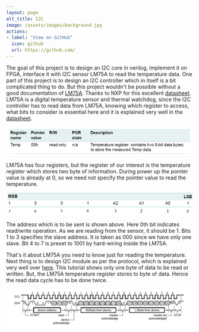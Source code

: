 ```yaml
---
layout: page
alt_title: I2C
image: /assets/images/background.jpg
actions:
- label: "View on GitHub"
  icon: github
  url: https://github.com/
---
```

The goal of this project is to design an I2C core in verilog, implement it on FPGA, interface it with I2C sensor LM75A to read the temperature data.
One part of this project is to design an I2C controller which in itself is a bit complicated thing to do. But this project wouldn't be possible without a good documentation of [LM75A](https://www.nxp.com/docs/en/data-sheet/LM75A.pdf). Thanks to NXP for this excellent [datasheet](https://www.nxp.com/docs/en/data-sheet/LM75A.pdf).
LM75A is a digital temperature sensor and thermal watchdog, since the I2C controller has to read data from LM75A, knowing which register to access, what bits to consider is essential here and it is explained very well in the [datasheet](https://www.nxp.com/docs/en/data-sheet/LM75A.pdf).

![Temperature register](/assets/images/Temp_register.png)

LM75A has four registers, but the register of our interest is the temperature register which stores two byte of information. During power up the pointer value is already at 0, so we need not specify the pointer value to read the temperature.

![slave address](/assets/images/address.png)

The address which is to be sent is shown above. Here 0th bit indicates read/write operation. As we are reading from the sensor, it should be 1. Bits 1 to 3 specifies the slave address. It is taken as 000 since we have only one slave. Bit 4 to 7 is preset to 1001 by hard-wiring inside the LM75A.

That's it about LM75A you need to know just for reading the temperature. Next thing is to design I2C module as per the protocol, which is explained very well over [here](https://learn.sparkfun.com/tutorials/i2c). This tutorial shows only one byte of data to be read or written. But, the LM75A temperature register stores to byte of data. Hence the read data cycle has to be done twice.

![address_data_cycle](/assets/images/address_data_cycle.png)


